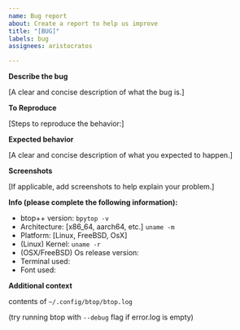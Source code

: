 ```yaml
---
name: Bug report
about: Create a report to help us improve
title: "[BUG]"
labels: bug
assignees: aristocratos

---
```


**Describe the bug**

[A clear and concise description of what the bug is.]

**To Reproduce**

[Steps to reproduce the behavior:]

**Expected behavior**

[A clear and concise description of what you expected to happen.]

**Screenshots**

[If applicable, add screenshots to help explain your problem.]

**Info (please complete the following information):**
 - btop++ version: `bpytop -v`
 - Architecture: [x86_64, aarch64, etc.] `uname -m`
 - Platform: [Linux, FreeBSD, OsX]
 - (Linux) Kernel: `uname -r`
 - (OSX/FreeBSD) Os release version:
 - Terminal used:
 - Font used:

**Additional context**

contents of `~/.config/btop/btop.log`

(try running btop with `--debug` flag if error.log is empty)
